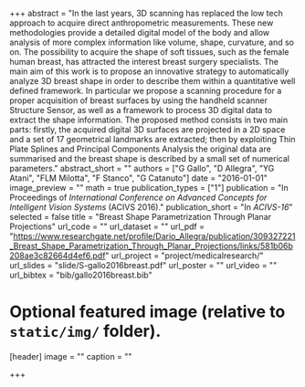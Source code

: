+++
abstract = "In the last years, 3D scanning has replaced the low tech approach to acquire direct anthropometric measurements. These new methodologies provide a detailed digital model of the body and allow analysis of more complex information like volume, shape, curvature, and so on. The possibility to acquire the shape of soft tissues, such as the female human breast, has attracted the interest breast surgery specialists. The main aim of this work is to propose an innovative strategy to automatically analyze 3D breast shape in order to describe them within a quantitative well defined framework. In particular we propose a scanning procedure for a proper acquisition of breast surfaces by using the handheld scanner Structure Sensor, as well as a framework to process 3D digital data to extract the shape information. The proposed method consists in two main parts: firstly, the acquired digital 3D surfaces are projected in a 2D space and a set of 17 geometrical landmarks are extracted; then by exploiting Thin Plate Splines and Principal Components Analysis the original data are summarised and the breast shape is described by a small set of numerical parameters."
abstract_short = ""
authors = ["G Gallo", "D Allegra", "YG Atani", "FLM Milotta", "F Stanco", "G Catanuto"]
date = "2016-01-01"
image_preview = ""
math = true
publication_types = ["1"]
publication = "In Proceedings of *International Conference on Advanced Concepts for Intelligent Vision Systems* (ACIVS 2016)."
publication_short = "In *ACIVS-16*"
selected = false
title = "Breast Shape Parametrization Through Planar Projections"
url_code = ""
url_dataset = ""
url_pdf = "https://www.researchgate.net/profile/Dario_Allegra/publication/309327221_Breast_Shape_Parametrization_Through_Planar_Projections/links/581b06b208ae3c82664d4ef6.pdf"
url_project = "project/medicalresearch/"
url_slides = "slide/S-gallo2016breast.pdf"
url_poster = ""
url_video = ""
url_bibtex = "bib/gallo2016breast.bib"

# Optional featured image (relative to `static/img/` folder).
[header]
image = ""
caption = ""

+++